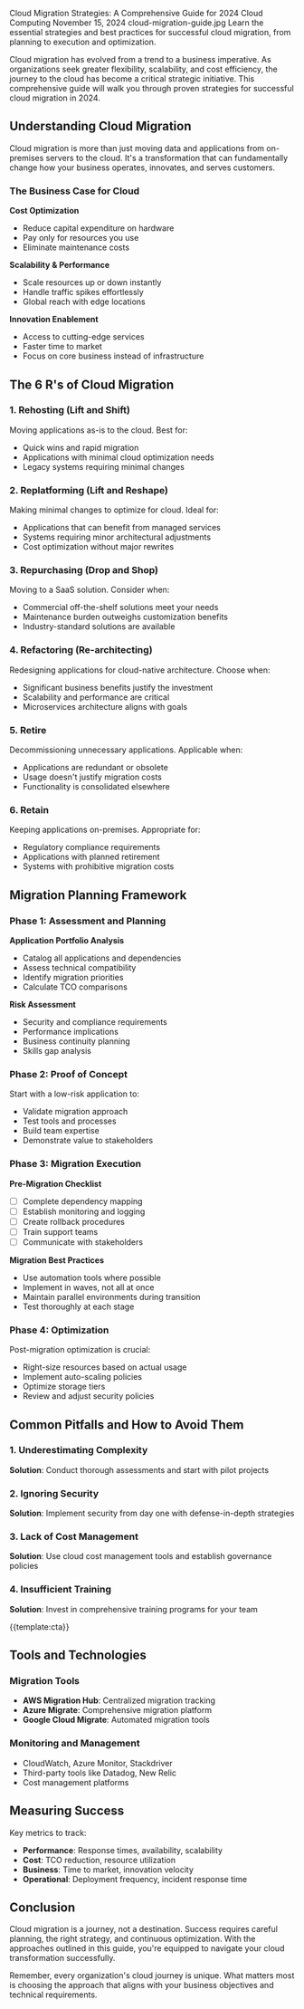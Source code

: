 Cloud Migration Strategies: A Comprehensive Guide for 2024
Cloud Computing
November 15, 2024
cloud-migration-guide.jpg
Learn the essential strategies and best practices for successful cloud migration, from planning to execution and optimization.

Cloud migration has evolved from a trend to a business imperative. As organizations seek greater flexibility, scalability, and cost efficiency, the journey to the cloud has become a critical strategic initiative. This comprehensive guide will walk you through proven strategies for successful cloud migration in 2024.

## Understanding Cloud Migration

Cloud migration is more than just moving data and applications from on-premises servers to the cloud. It's a transformation that can fundamentally change how your business operates, innovates, and serves customers.

### The Business Case for Cloud

**Cost Optimization**

- Reduce capital expenditure on hardware
- Pay only for resources you use
- Eliminate maintenance costs

**Scalability & Performance**

- Scale resources up or down instantly
- Handle traffic spikes effortlessly
- Global reach with edge locations

**Innovation Enablement**

- Access to cutting-edge services
- Faster time to market
- Focus on core business instead of infrastructure

## The 6 R's of Cloud Migration

### 1. Rehosting (Lift and Shift)

Moving applications as-is to the cloud. Best for:

- Quick wins and rapid migration
- Applications with minimal cloud optimization needs
- Legacy systems requiring minimal changes

### 2. Replatforming (Lift and Reshape)

Making minimal changes to optimize for cloud. Ideal for:

- Applications that can benefit from managed services
- Systems requiring minor architectural adjustments
- Cost optimization without major rewrites

### 3. Repurchasing (Drop and Shop)

Moving to a SaaS solution. Consider when:

- Commercial off-the-shelf solutions meet your needs
- Maintenance burden outweighs customization benefits
- Industry-standard solutions are available

### 4. Refactoring (Re-architecting)

Redesigning applications for cloud-native architecture. Choose when:

- Significant business benefits justify the investment
- Scalability and performance are critical
- Microservices architecture aligns with goals

### 5. Retire

Decommissioning unnecessary applications. Applicable when:

- Applications are redundant or obsolete
- Usage doesn't justify migration costs
- Functionality is consolidated elsewhere

### 6. Retain

Keeping applications on-premises. Appropriate for:

- Regulatory compliance requirements
- Applications with planned retirement
- Systems with prohibitive migration costs

## Migration Planning Framework

### Phase 1: Assessment and Planning

**Application Portfolio Analysis**

- Catalog all applications and dependencies
- Assess technical compatibility
- Identify migration priorities
- Calculate TCO comparisons

**Risk Assessment**

- Security and compliance requirements
- Performance implications
- Business continuity planning
- Skills gap analysis

### Phase 2: Proof of Concept

Start with a low-risk application to:

- Validate migration approach
- Test tools and processes
- Build team expertise
- Demonstrate value to stakeholders

### Phase 3: Migration Execution

**Pre-Migration Checklist**

- [ ] Complete dependency mapping
- [ ] Establish monitoring and logging
- [ ] Create rollback procedures
- [ ] Train support teams
- [ ] Communicate with stakeholders

**Migration Best Practices**

- Use automation tools where possible
- Implement in waves, not all at once
- Maintain parallel environments during transition
- Test thoroughly at each stage

### Phase 4: Optimization

Post-migration optimization is crucial:

- Right-size resources based on actual usage
- Implement auto-scaling policies
- Optimize storage tiers
- Review and adjust security policies

## Common Pitfalls and How to Avoid Them

### 1. Underestimating Complexity

**Solution**: Conduct thorough assessments and start with pilot projects

### 2. Ignoring Security

**Solution**: Implement security from day one with defense-in-depth strategies

### 3. Lack of Cost Management

**Solution**: Use cloud cost management tools and establish governance policies

### 4. Insufficient Training

**Solution**: Invest in comprehensive training programs for your team

{{template:cta}}

## Tools and Technologies

### Migration Tools

- **AWS Migration Hub**: Centralized migration tracking
- **Azure Migrate**: Comprehensive migration platform
- **Google Cloud Migrate**: Automated migration tools

### Monitoring and Management

- CloudWatch, Azure Monitor, Stackdriver
- Third-party tools like Datadog, New Relic
- Cost management platforms

## Measuring Success

Key metrics to track:

- **Performance**: Response times, availability, scalability
- **Cost**: TCO reduction, resource utilization
- **Business**: Time to market, innovation velocity
- **Operational**: Deployment frequency, incident response time

## Conclusion

Cloud migration is a journey, not a destination. Success requires careful planning, the right strategy, and continuous optimization. With the approaches outlined in this guide, you're equipped to navigate your cloud transformation successfully.

Remember, every organization's cloud journey is unique. What matters most is choosing the approach that aligns with your business objectives and technical requirements.
